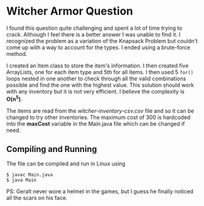 # Witcher Armor Question

I found this question quite challenging and spent a lot of time trying to crack. Although I feel there is a better answer I was unable to find it. I recognized the problem as a variation of the Knapsack Problem but couldn't come up with a way to account for the types. I ended using a brute-force method.

I created an Item class to store the item's information. I then created five ArrayLists, one for each item type and 5th for all items. I then used 5 `for()` loops nested in one another to check through all the valid combinations possible and find the one with the highest value. This solution should work with any inventory but it is not very efficient. I believe the complexity is **O(n<sup>5</sup>)**.

The items are read from the *witcher-inventory-csv.csv* file and so it can be changed to try other inventories. The maximum cost of 300 is hardcoded into the **maxCost** variable in the Main.java file which can be changed if need.

## Compiling and Running
The file can be compiled and run in Linux using
```
$ javac Main.java
$ java Main
```

PS: Geralt never wore a helmet in the games, but I guess he finally noticed all the scars on his face.
